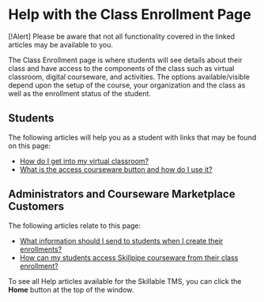 # Help with the Class Enrollment Page

[!Alert] Please be aware that not all functionality covered in the linked articles may be available to you.

The Class Enrollment page is where students will see details about their class and have access to the components of the class such as virtual classroom, digital courseware, and activities. The options available/visible depend upon the setup of the course, your organization and the class as well as the enrollment status of the student.

## Students

The following articles will help you as a student with links that may be found on this page:

- [How do I get into my virtual classroom?](../end-user-student-faqs/class-self-paced/get-into-virtual-classroom.md)
- [What is the access courseware button and how do I use it?](../end-user-student-faqs/class-self-paced/access-my-courseware.md)

## Administrators and Courseware Marketplace Customers

The following articles relate to this page:

- [What information should I send to students when I create their enrollments?](../tms-administrators/classes/enrollments-roster/information-to-send-to-students-when-enrollments-created.md)
- [How can my students access Skillpipe courseware from their class enrollment?](../arvato-marketplace/faq-for-arvato-marketplace/access-skillpipe-courseware.md)

To see all Help articles available for the Skillable TMS, you can click the **Home** button at the top of the window.
